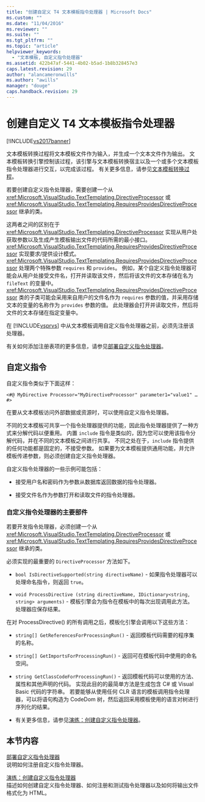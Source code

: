 ```yaml
---
title: "创建自定义 T4 文本模板指令处理器 | Microsoft Docs"
ms.custom: ""
ms.date: "11/04/2016"
ms.reviewer: ""
ms.suite: ""
ms.tgt_pltfrm: ""
ms.topic: "article"
helpviewer_keywords: 
  - "文本模板, 自定义指令处理器"
ms.assetid: 422b47af-5441-4b02-b5ad-1b8b328457e3
caps.latest.revision: 29
author: "alancameronwills"
ms.author: "awills"
manager: "douge"
caps.handback.revision: 29
---
```

# 创建自定义 T4 文本模板指令处理器
[!INCLUDE[vs2017banner](../code-quality/includes/vs2017banner.md)]

文本模板转换过程将文本模板文件作为输入，并生成一个文本文件作为输出。  文本模板转换引擎控制该过程，该引擎与文本模板转换宿主以及一个或多个文本模板指令处理器进行交互，以完成该过程。  有关更多信息，请参见[文本模板转换过程](../modeling/the-text-template-transformation-process.md)。  
  
 若要创建自定义指令处理器，需要创建一个从 <xref:Microsoft.VisualStudio.TextTemplating.DirectiveProcessor> 或 <xref:Microsoft.VisualStudio.TextTemplating.RequiresProvidesDirectiveProcessor> 继承的类。  
  
 这两者之间的区别在于 <xref:Microsoft.VisualStudio.TextTemplating.DirectiveProcessor> 实现从用户处获取参数以及生成产生模板输出文件的代码所需的最小接口。  <xref:Microsoft.VisualStudio.TextTemplating.RequiresProvidesDirectiveProcessor> 实现要求\/提供设计模式。  <xref:Microsoft.VisualStudio.TextTemplating.RequiresProvidesDirectiveProcessor> 处理两个特殊参数 `requires` 和 `provides`。  例如，某个自定义指令处理器可能会从用户处接受文件名，打开并读取该文件，然后将该文件的文本存储在名为 `fileText` 的变量中。  <xref:Microsoft.VisualStudio.TextTemplating.RequiresProvidesDirectiveProcessor> 类的子类可能会采用来自用户的文件名作为 `requires` 参数的值，并采用存储文本的变量的名称作为 `provides` 参数的值。  此处理器会打开并读取文件，然后将文件的文本存储在指定变量中。  
  
 在 [!INCLUDE[vsprvs](../code-quality/includes/vsprvs_md.md)] 中从文本模板调用自定义指令处理器之前，必须先注册该处理器。  
  
 有关如何添加注册表项的更多信息，请参见[部署自定义指令处理器](../modeling/deploying-a-custom-directive-processor.md)。  
  
## 自定义指令  
 自定义指令类似于下面这样：  
  
 `<#@ MyDirective Processor="MyDirectiveProcessor" parameter1="value1" … #>`  
  
 在要从文本模板访问外部数据或资源时，可以使用自定义指令处理器。  
  
 不同的文本模板可共享一个指令处理器提供的功能，因此指令处理器提供了一种方式来分解代码以便重用。  内置 `include` 指令是类似的，因为您可以使用该指令分解代码，并在不同的文本模板之间进行共享。  不同之处在于，`include` 指令提供的任何功能都是固定的，不接受参数。  如果要为文本模板提供通用功能，并允许模板传递参数，则必须创建自定义指令处理器。  
  
 自定义指令处理器的一些示例可能包括：  
  
-   接受用户名和密码作为参数从数据库返回数据的指令处理器。  
  
-   接受文件名作为参数打开和读取文件的指令处理器。  
  
### 自定义指令处理器的主要部件  
 若要开发指令处理器，必须创建一个从 <xref:Microsoft.VisualStudio.TextTemplating.DirectiveProcessor> 或 <xref:Microsoft.VisualStudio.TextTemplating.RequiresProvidesDirectiveProcessor> 继承的类。  
  
 必须实现的最重要的 `DirectiveProcessor` 方法如下。  
  
-   `bool IsDirectiveSupported(string directiveName)` \- 如果指令处理器可以处理命名指令，则返回 `true`。  
  
-   `void ProcessDirective (string directiveName, IDictionary<string, string> arguments)` \- 模板引擎会为指令在模板中的每次出现调用此方法。  处理器应保存结果。  
  
 在对 ProcessDirective\(\) 的所有调用之后，模板化引擎会调用以下这些方法：  
  
-   `string[] GetReferencesForProcessingRun()` \- 返回模板代码需要的程序集的名称。  
  
-   `string[] GetImportsForProcessingRun()` \- 返回可在模板代码中使用的命名空间。  
  
-   `string GetClassCodeForProcessingRun()` \- 返回模板代码可以使用的方法、属性和其他声明的代码。  实现此目的的最简单方法是生成包含 C\# 或 Visual Basic 代码的字符串。  若要能够从使用任何 CLR 语言的模板调用指令处理器，可以将语句构造为 CodeDom 树，然后返回采用模板使用的语言对树进行序列化的结果。  
  
-   有关更多信息，请参见[演练：创建自定义指令处理器](../modeling/walkthrough-creating-a-custom-directive-processor.md)。  
  
## 本节内容  
 [部署自定义指令处理器](../modeling/deploying-a-custom-directive-processor.md)  
 说明如何注册自定义指令处理器。  
  
 [演练：创建自定义指令处理器](../modeling/walkthrough-creating-a-custom-directive-processor.md)  
 描述如何创建自定义指令处理器、如何注册和测试指令处理器以及如何将输出文件格式化为 HTML。